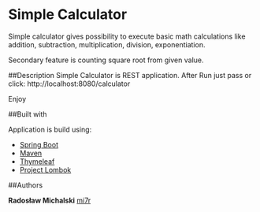 # Simple Calculator

Simple calculator gives possibility to execute basic math calculations like addition, subtraction, multiplication, division, exponentiation.

Secondary feature is counting square root from given value.

##Description
Simple Calculator is REST application.
After Run just pass or click:
http://localhost:8080/calculator

Enjoy

##Built with

Application is build using:

* [Spring Boot](https://spring.io/projects/spring-boot)
* [Maven](https://maven.apache.org/)
* [Thymeleaf](https://www.thymeleaf.org/)
* [Project Lombok](https://projectlombok.org/)

##Authors

**Radosław Michalski** [mi7r](https://github.com/mi7r/)
